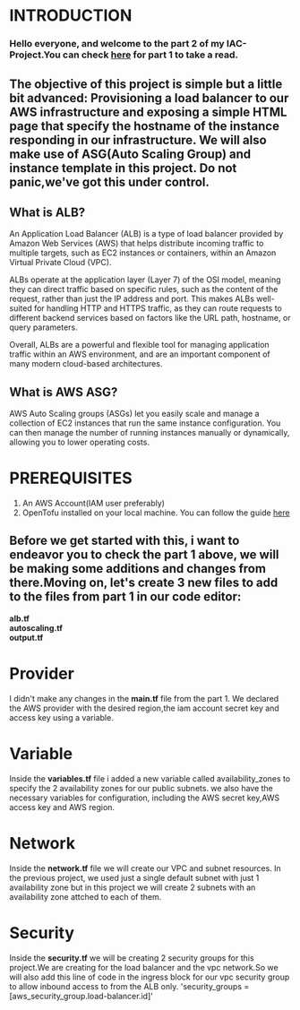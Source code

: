 # INTRODUCTION
### Hello everyone, and welcome to the part 2 of my IAC-Project.You can check [here](https://github.com/DavidAde1/IAC-Project1) for part 1 to take a read.
## The objective of this project is simple but a little bit advanced: Provisioning a load balancer to our AWS infrastructure and exposing a simple HTML page that specify the hostname of the instance responding in our infrastructure. We will also make use of ASG(Auto Scaling Group) and instance template in this project. Do not panic,we've got this under control.

## What is ALB?
An Application Load Balancer (ALB) is a type of load balancer provided by Amazon Web Services (AWS) that helps distribute incoming traffic to multiple targets, such as EC2 instances or containers, within an Amazon Virtual Private Cloud (VPC).

ALBs operate at the application layer (Layer 7) of the OSI model, meaning they can direct traffic based on specific rules, such as the content of the request, rather than just the IP address and port. This makes ALBs well-suited for handling HTTP and HTTPS traffic, as they can route requests to different backend services based on factors like the URL path, hostname, or query parameters.

Overall, ALBs are a powerful and flexible tool for managing application traffic within an AWS environment, and are an important component of many modern cloud-based architectures.

## What is AWS ASG?
AWS Auto Scaling groups (ASGs) let you easily scale and manage a collection of EC2 instances that run the same instance configuration. You can then manage the number of running instances manually or dynamically, allowing you to lower operating costs.

# PREREQUISITES
1. An AWS Account(IAM user preferably)
2. OpenTofu installed on your local machine. You can follow the guide [here](https://opentofu.org/docs/intro/install/)

## Before we get started with this, i want to endeavor you to check the part 1 above, we will be making some additions and changes from there.Moving on, let's create 3 new files to add to the files from part 1 in our code editor:
**alb.tf**  
**autoscaling.tf**   
**output.tf**   

# Provider
 I didn't make any changes in the **main.tf** file from the part 1. We declared the AWS provider with the desired region,the iam account secret key and access key using a variable.

# Variable 
 Inside the **variables.tf** file i added a new variable called availability_zones to specify the 2 availability zones for our public subnets. we also have the necessary variables for configuration, including the  AWS secret key,AWS access key and AWS region. 

 # Network
  Inside the **network.tf** file we will create our VPC and subnet resources. In the previous project, we used just a single default subnet with just 1 availability zone but in this project we will create 2 subnets with an availability zone attched to each of them.

# Security
Inside the **security.tf** we will be creating 2 security groups for this project.We are creating for the load balancer and the vpc network.So we will also add this line of code in the ingress block for our vpc security group to allow inbound access to from the ALB only.
'security_groups = [aws_security_group.load-balancer.id]' 






